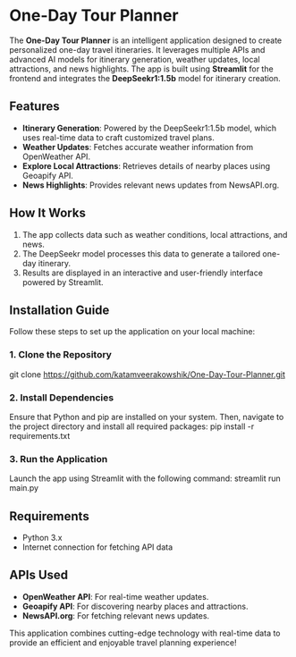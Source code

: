 # One-Day Tour Planner

The **One-Day Tour Planner** is an intelligent application designed to create personalized one-day travel itineraries. It leverages multiple APIs and advanced AI models for itinerary generation, weather updates, local attractions, and news highlights. The app is built using **Streamlit** for the frontend and integrates the **DeepSeekr1:1.5b** model for itinerary creation.

## Features
- **Itinerary Generation**: Powered by the DeepSeekr1:1.5b model, which uses real-time data to craft customized travel plans.
- **Weather Updates**: Fetches accurate weather information from OpenWeather API.
- **Explore Local Attractions**: Retrieves details of nearby places using Geoapify API.
- **News Highlights**: Provides relevant news updates from NewsAPI.org.

## How It Works
1. The app collects data such as weather conditions, local attractions, and news.
2. The DeepSeekr model processes this data to generate a tailored one-day itinerary.
3. Results are displayed in an interactive and user-friendly interface powered by Streamlit.

## Installation Guide
Follow these steps to set up the application on your local machine:

### 1. Clone the Repository
git clone https://github.com/katamveerakowshik/One-Day-Tour-Planner.git

### 2. Install Dependencies
Ensure that Python and pip are installed on your system. Then, navigate to the project directory and install all required packages:
pip install -r requirements.txt

### 3. Run the Application
Launch the app using Streamlit with the following command:
streamlit run main.py

## Requirements
- Python 3.x
- Internet connection for fetching API data

## APIs Used
- **OpenWeather API**: For real-time weather updates.
- **Geoapify API**: For discovering nearby places and attractions.
- **NewsAPI.org**: For fetching relevant news updates.

This application combines cutting-edge technology with real-time data to provide an efficient and enjoyable travel planning experience!

